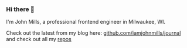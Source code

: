 ### Hi there 👋

I'm John Mills, a professional frontend engineer in Milwaukee, WI.

Check out the latest from my blog here: [github.com/iamjohnmills/journal](https://github.com/iamjohnmills/journal) and check out all my [repos](https://github.com/iamjohnmills?tab=repositories&q=&type=source)
